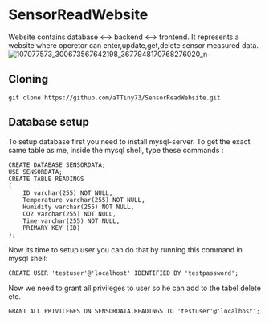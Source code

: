 # SensorReadWebsite

Website contains database <--> backend <--> frontend. It represents a website where operetor can enter,update,get,delete sensor measured data.
![107077573_300673567642198_3677948170768276020_n](https://user-images.githubusercontent.com/62447953/86564483-9aa07d80-bf66-11ea-9050-0cf5c7fceadf.png)
## Cloning
```
git clone https://github.com/aTTiny73/SensorReadWebsite.git
```
## Database setup

To setup database first you need to install mysql-server.
To get the exact same table as me, inside the mysql shell, type these commands :
```
CREATE DATABASE SENSORDATA;
USE SENSORDATA;
CREATE TABLE READINGS
(
    ID varchar(255) NOT NULL,
    Temperature varchar(255) NOT NULL,
    Humidity varchar(255) NOT NULL,
    CO2 varchar(255) NOT NULL,
    Time varchar(255) NOT NULL,
    PRIMARY KEY (ID)
);
```
Now its time to setup user you can do that by running this command in mysql shell:

```
CREATE USER 'testuser'@'localhost' IDENTIFIED BY 'testpassword';
```
Now we need to grant all privileges to user so he can add to the tabel delete etc.
```
GRANT ALL PRIVILEGES ON SENSORDATA.READINGS TO 'testuser'@'localhost';
```
